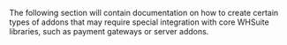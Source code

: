 The following section will contain documentation on how to create certain types of addons that may require special integration with core WHSuite libraries, such as payment gateways or server addons.